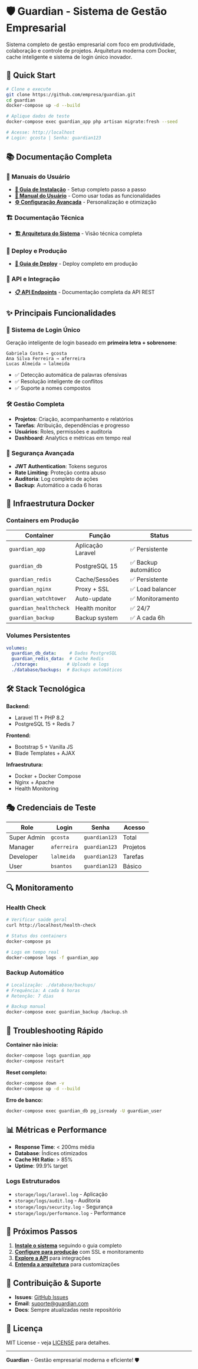 # 🛡️ Guardian - Sistema de Gestão Empresarial

Sistema completo de gestão empresarial com foco em produtividade, colaboração e controle de projetos. Arquitetura moderna com Docker, cache inteligente e sistema de login único inovador.

## 🚀 Quick Start

```bash
# Clone e execute
git clone https://github.com/empresa/guardian.git
cd guardian
docker-compose up -d --build

# Aplique dados de teste
docker-compose exec guardian_app php artisan migrate:fresh --seed

# Acesse: http://localhost
# Login: gcosta | Senha: guardian123
```

## 📚 Documentação Completa

### 📖 Manuais do Usuário
- **[🔧 Guia de Instalação](docs/manual/instalacao.md)** - Setup completo passo a passo
- **[👤 Manual do Usuário](docs/manual/usuario.md)** - Como usar todas as funcionalidades
- **[⚙️ Configuração Avançada](docs/manual/configuracao.md)** - Personalização e otimização

### 🏗️ Documentação Técnica
- **[🏗️ Arquitetura do Sistema](docs/architecture/sistema.md)** - Visão técnica completa

### 🚀 Deploy e Produção
- **[🐳 Guia de Deploy](docs/deployment/docker.md)** - Deploy completo em produção

### 🔌 API e Integração
- **[📋 API Endpoints](docs/api/endpoints.md)** - Documentação completa da API REST

## ✨ Principais Funcionalidades

### 🎯 Sistema de Login Único
Geração inteligente de login baseado em **primeira letra + sobrenome**:
```
Gabriela Costa → gcosta
Ana Silva Ferreira → aferreira  
Lucas Almeida → lalmeida
```
- ✅ Detecção automática de palavras ofensivas
- ✅ Resolução inteligente de conflitos
- ✅ Suporte a nomes compostos

### 🛠️ Gestão Completa
- **Projetos**: Criação, acompanhamento e relatórios
- **Tarefas**: Atribuição, dependências e progresso
- **Usuários**: Roles, permissões e auditoria
- **Dashboard**: Analytics e métricas em tempo real

### 🔐 Segurança Avançada
- **JWT Authentication**: Tokens seguros
- **Rate Limiting**: Proteção contra abuso
- **Auditoria**: Log completo de ações
- **Backup**: Automático a cada 6 horas

## 🐳 Infraestrutura Docker

### Containers em Produção
| Container | Função | Status |
|-----------|---------|---------|
| `guardian_app` | Aplicação Laravel | ✅ Persistente |
| `guardian_db` | PostgreSQL 15 | ✅ Backup automático |
| `guardian_redis` | Cache/Sessões | ✅ Persistente |
| `guardian_nginx` | Proxy + SSL | ✅ Load balancer |
| `guardian_watchtower` | Auto-update | ✅ Monitoramento |
| `guardian_healthcheck` | Health monitor | ✅ 24/7 |
| `guardian_backup` | Backup system | ✅ A cada 6h |

### Volumes Persistentes
```yaml
volumes:
  guardian_db_data:     # Dados PostgreSQL
  guardian_redis_data:  # Cache Redis  
  ./storage:           # Uploads e logs
  ./database/backups:  # Backups automáticos
```

## 🛠️ Stack Tecnológica

**Backend:**
- Laravel 11 + PHP 8.2
- PostgreSQL 15 + Redis 7

**Frontend:**  
- Bootstrap 5 + Vanilla JS
- Blade Templates + AJAX

**Infraestrutura:**
- Docker + Docker Compose
- Nginx + Apache
- Health Monitoring

## 🎭 Credenciais de Teste

| Role | Login | Senha | Acesso |
|------|-------|-------|---------|
| Super Admin | `gcosta` | `guardian123` | Total |
| Manager | `aferreira` | `guardian123` | Projetos |
| Developer | `lalmeida` | `guardian123` | Tarefas |
| User | `bsantos` | `guardian123` | Básico |

## 🔍 Monitoramento

### Health Check
```bash
# Verificar saúde geral
curl http://localhost/health-check

# Status dos containers  
docker-compose ps

# Logs em tempo real
docker-compose logs -f guardian_app
```

### Backup Automático
```bash
# Localização: ./database/backups/
# Frequência: A cada 6 horas
# Retenção: 7 dias

# Backup manual
docker-compose exec guardian_backup /backup.sh
```

## 🚨 Troubleshooting Rápido

**Container não inicia:**
```bash
docker-compose logs guardian_app
docker-compose restart
```

**Reset completo:**
```bash
docker-compose down -v
docker-compose up -d --build
```

**Erro de banco:**
```bash
docker-compose exec guardian_db pg_isready -U guardian_user
```

## 📊 Métricas e Performance

- **Response Time**: < 200ms média
- **Database**: Índices otimizados
- **Cache Hit Ratio**: > 85%
- **Uptime**: 99.9% target

### Logs Estruturados
- `storage/logs/laravel.log` - Aplicação
- `storage/logs/audit.log` - Auditoria  
- `storage/logs/security.log` - Segurança
- `storage/logs/performance.log` - Performance

## 🎯 Próximos Passos

1. **[Instale o sistema](docs/manual/instalacao.md)** seguindo o guia completo
2. **[Configure para produção](docs/manual/configuracao.md)** com SSL e monitoramento
3. **[Explore a API](docs/api/endpoints.md)** para integrações
4. **[Entenda a arquitetura](docs/architecture/sistema.md)** para customizações

## 🤝 Contribuição & Suporte

- **Issues**: [GitHub Issues](https://github.com/empresa/guardian/issues)
- **Email**: suporte@guardian.com  
- **Docs**: Sempre atualizadas neste repositório

## 📄 Licença

MIT License - veja [LICENSE](LICENSE) para detalhes.

---

**Guardian** - Gestão empresarial moderna e eficiente! 🛡️
